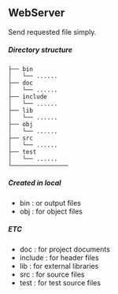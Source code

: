 ## WebServer

Send requested file simply.

##### Directory structure

```
├── bin
│   └── ......
├── doc
│   └── ......
├── include
│   └── ......
├── lib
│   └── ......
├── obj
│   └── ......
├── src
│   └── ......
├── test
│   └── ......
└────────────────
```

##### Created in local
- bin : or output files
- obj : for object files

##### ETC
- doc : for project documents
- include : for header files
- lib : for external libraries
- src : for source files
- test : for test source files